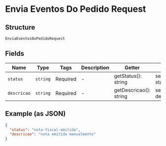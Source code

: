 
# Envia Eventos Do Pedido Request

## Structure

`EnviaEventosDoPedidoRequest`

## Fields

| Name | Type | Tags | Description | Getter | Setter |
|  --- | --- | --- | --- | --- | --- |
| `status` | `string` | Required | - | getStatus(): string | setStatus(string status): void |
| `descricao` | `string` | Required | - | getDescricao(): string | setDescricao(string descricao): void |

## Example (as JSON)

```json
{
  "status": "nota-fiscal-emitida",
  "descricao": "nota emitida manualmente"
}
```

